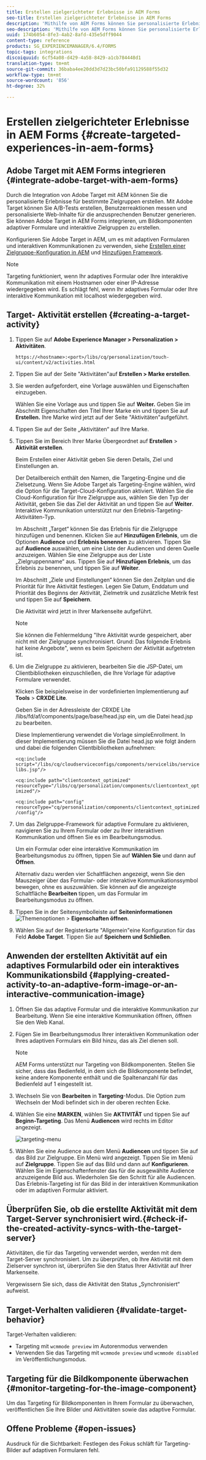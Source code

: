 ```yaml
---
title: Erstellen zielgerichteter Erlebnisse in AEM Forms
seo-title: Erstellen zielgerichteter Erlebnisse in AEM Forms
description: 'Mithilfe von AEM Forms können Sie personalisierte Erlebnisse für bestimmte Zielgruppen bieten. '
seo-description: 'Mithilfe von AEM Forms können Sie personalisierte Erlebnisse für bestimmte Zielgruppen bieten. '
uuid: 174b6054-8fe3-4ab2-8afd-435e5dff9044
content-type: reference
products: SG_EXPERIENCEMANAGER/6.4/FORMS
topic-tags: integrations
discoiquuid: 6cf54a08-d429-4a58-8429-a1cb784448d1
translation-type: tm+mt
source-git-commit: 36baba4ee20dd3d7d23bc50bfa91129588f55d32
workflow-type: tm+mt
source-wordcount: '856'
ht-degree: 32%

---
```



# Erstellen zielgerichteter Erlebnisse in AEM Forms {#create-targeted-experiences-in-aem-forms}

## Adobe Target mit AEM Forms integrieren {#integrate-adobe-target-with-aem-forms}

Durch die Integration von Adobe Target mit AEM können Sie die personalisierte Erlebnisse für bestimmte Zielgruppen erstellen. Mit Adobe Target können Sie A/B-Tests erstellen, Benutzerreaktionen messen und personalisierte Web-Inhalte für die anzusprechenden Benutzer generieren. Sie können Adobe Target in AEM Forms integrieren, um Bildkomponenten adaptiver Formulare und interaktive Zielgruppen zu erstellen.

Konfigurieren Sie Adobe Target in AEM, um es mit adaptiven Formularen und interaktiven Kommunikationen zu verwenden, siehe [Erstellen einer Zielgruppe-Konfiguration in AEM](/help/sites-administering/target.md) und [Hinzufügen Framework](/help/sites-administering/target.md).

>[!NOTE]
>
>Targeting funktioniert, wenn Ihr adaptives Formular oder Ihre interaktive Kommunikation mit einem Hostnamen oder einer IP-Adresse wiedergegeben wird. Es schlägt fehl, wenn Ihr adaptives Formular oder Ihre interaktive Kommunikation mit localhost wiedergegeben wird.

## Target- Aktivität erstellen {#creating-a-target-activity}

1. Tippen Sie auf **Adobe Experience Manager > Personalization > Aktivitäten**.

   `https://<hostname>:<port>/libs/cq/personalization/touch-ui/content/v2/activities.html`

1. Tippen Sie auf der Seite &quot;Aktivitäten&quot;auf **Erstellen > Marke erstellen**.
1. Sie werden aufgefordert, eine Vorlage auswählen und Eigenschaften einzugeben.

   Wählen Sie eine Vorlage aus und tippen Sie auf **Weiter.** Geben Sie im Abschnitt Eigenschaften den Titel Ihrer Marke ein und tippen Sie auf  **Erstellen.**
Ihre Marke wird jetzt auf der Seite &quot;Aktivitäten&quot;aufgeführt.

1. Tippen Sie auf der Seite „Aktivitäten“ auf Ihre Marke.
1. Tippen Sie im Bereich Ihrer Marke Übergeordnet auf **Erstellen** > **Aktivität erstellen**.

   Beim Erstellen einer Aktivität geben Sie deren Details, Ziel und Einstellungen an.

   Der Detailbereich enthält den Namen, die Targeting-Engine und die Zielsetzung. Wenn Sie Adobe Target als Targeting-Engine wählen, wird die Option für die Target-Cloud-Konfiguration aktiviert. Wählen Sie die Cloud-Konfiguration für Ihre Zielgruppe aus, wählen Sie den Typ der Aktivität, geben Sie das Ziel der Aktivität an und tippen Sie auf **Weiter**. Interaktive Kommunikation unterstützt nur den Erlebnis-Targeting-Aktivitäten-Typ.

   Im Abschnitt „Target“ können Sie das Erlebnis für die Zielgruppe hinzufügen und benennen. Klicken Sie auf **Hinzufügen Erlebnis**, um die Optionen **Audience** und **Erlebnis benennen** zu aktivieren. Tippen Sie auf **Audience** auswählen, um eine Liste der Audiencen und deren Quelle anzuzeigen. Wählen Sie eine Zielgruppe aus der Liste „Zielgruppenname“ aus. Tippen Sie auf **Hinzufügen Erlebnis**, um das Erlebnis zu benennen, und tippen Sie auf **Weiter**.

   Im Abschnitt „Ziele und Einstellungen“ können Sie den Zeitplan und die Priorität für Ihre Aktivität festlegen. Legen Sie Datum, Enddatum und Priorität des Beginns der Aktivität, Zielmetrik und zusätzliche Metrik fest und tippen Sie auf **Speichern**.

   Die Aktivität wird jetzt in Ihrer Markenseite aufgeführt.

   >[!NOTE]
   >
   >Sie können die Fehlermeldung &quot;Ihre Aktivität wurde gespeichert, aber nicht mit der Zielgruppe synchronisiert. Grund: Das folgende Erlebnis hat keine Angebote&quot;, wenn es beim Speichern der Aktivität aufgetreten ist.

1. Um die Zielgruppe zu aktivieren, bearbeiten Sie die JSP-Datei, um Clientbibliotheken einzuschließen, die Ihre Vorlage für adaptive Formulare verwendet.

   Klicken Sie beispielsweise in der vordefinierten Implementierung auf **Tools** > **CRXDE Lite**.

   Geben Sie in der Adressleiste der CRXDE Lite /libs/fd/af/components/page/base/head.jsp ein, um die Datei head.jsp zu bearbeiten.

   Diese Implementierung verwendet die Vorlage simpleEnrollment. In dieser Implementierung müssen Sie die Datei head.jsp wie folgt ändern und dabei die folgenden Clientbibliotheken aufnehmen:

   `<cq:include script="/libs/cq/cloudserviceconfigs/components/servicelibs/servicelibs.jsp"/>`

   `<cq:include path="clientcontext_optimized" resourceType="/libs/cq/personalization/components/clientcontext_optimized"/>`

   `<cq:include path="config" resourceType="cq/personalization/components/clientcontext_optimized/config"/>`

1. Um das Zielgruppe-Framework für adaptive Formulare zu aktivieren, navigieren Sie zu Ihrem Formular oder zu Ihrer interaktiven Kommunikation und öffnen Sie es im Bearbeitungsmodus.

   Um ein Formular oder eine interaktive Kommunikation im Bearbeitungsmodus zu öffnen, tippen Sie auf **Wählen Sie** und dann auf **Öffnen**.

   Alternativ dazu werden vier Schaltflächen angezeigt, wenn Sie den Mauszeiger über das Formular- oder interaktive Kommunikationssymbol bewegen, ohne es auszuwählen. Sie können auf die angezeigte Schaltfläche **Bearbeiten** tippen, um das Formular im Bearbeitungsmodus zu öffnen.

1. Tippen Sie in der Seitensymbolleiste auf **Seiteninformationen** ![Themenoptionen](assets/theme-options.png) > **Eigenschaften öffnen**.
1. Wählen Sie auf der Registerkarte &quot;Allgemein&quot;eine Konfiguration für das Feld **Adobe Target**. Tippen Sie auf **Speichern und Schließen**.

## Anwenden der erstellten Aktivität auf ein adaptives Formularbild oder ein interaktives Kommunikationsbild {#applying-created-activity-to-an-adaptive-form-image-or-an-interactive-communication-image}

1. Öffnen Sie das adaptive Formular und die interaktive Kommunikation zur Bearbeitung. Wenn Sie eine interaktive Kommunikation öffnen, öffnen Sie den Web Kanal.

1. Fügen Sie im Bearbeitungsmodus Ihrer interaktiven Kommunikation oder Ihres adaptiven Formulars ein Bild hinzu, das als Ziel dienen soll.

   >[!NOTE]
   >
   >AEM Forms unterstützt nur Targeting von Bildkomponenten. Stellen Sie sicher, dass das Bedienfeld, in dem sich die Bildkomponente befindet, keine andere Komponente enthält und die Spaltenanzahl für das Bedienfeld auf 1 eingestellt ist.

1. Wechseln Sie von **Bearbeiten** in **Targeting**-Modus. Die Option zum Wechseln der Modi befindet sich in der oberen rechten Ecke.
1. Wählen Sie eine **MARKEN**, wählen Sie **AKTIVITÄT** und tippen Sie auf **Beginn-Targeting**. Das Menü **Audiencen** wird rechts im Editor angezeigt.

   ![targeting-menu](assets/targeting-menu.png)

1. Wählen Sie eine Audience aus dem Menü **Audiencen** und tippen Sie auf das Bild zur Zielgruppe. Ein Menü wird angezeigt. Tippen Sie im Menü auf **Zielgruppe**. Tippen Sie auf das Bild und dann auf **Konfigurieren**. Wählen Sie im Eigenschaftenfenster das für die ausgewählte Audience anzuzeigende Bild aus. Wiederholen Sie den Schritt für alle Audiencen. Das Erlebnis-Targeting ist für das Bild in der interaktiven Kommunikation oder im adaptiven Formular aktiviert.

## Überprüfen Sie, ob die erstellte Aktivität mit dem Target-Server synchronisiert wird.{#check-if-the-created-activity-syncs-with-the-target-server}

Aktivitäten, die für das Targeting verwendet werden, werden mit dem Target-Server synchronisiert. Um zu überprüfen, ob Ihre Aktivität mit dem Zielserver synchron ist, überprüfen Sie den Status Ihrer Aktivität auf Ihrer Markenseite.

Vergewissern Sie sich, dass die Aktivität den Status „Synchronisiert“ aufweist.

## Target-Verhalten validieren {#validate-target-behavior}

Target-Verhalten validieren:

* Targeting mit `wcmmode preview` im Autorenmodus verwenden
* Verwenden Sie das Targeting mit `wcmmode preview` und `wcmmode disabled` im Veröffentlichungsmodus.

## Targeting für die Bildkomponente überwachen {#monitor-targeting-for-the-image-component}

Um das Targeting für Bildkomponenten in Ihrem Formular zu überwachen, veröffentlichen Sie Ihre Bilder und Aktivitäten sowie das adaptive Formular.

## Offene Probleme {#open-issues}

Ausdruck für die Sichtbarkeit: Festlegen des Fokus schläft für Targeting-Bilder auf adaptiven Formularen fehl.
